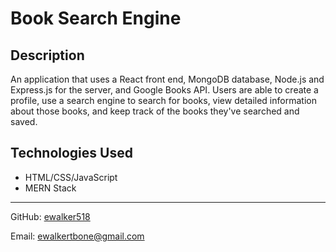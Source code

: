 # Book Search Engine

## Description

An application that uses a React front end, MongoDB database, Node.js and Express.js for the server, and Google Books API. Users are able to create a profile, use a search engine to search for books, view detailed information about those books, and keep track of the books they've searched and saved.

## Technologies Used

* HTML/CSS/JavaScript
* MERN Stack

-----

GitHub: [ewalker518](https://github.com/ewalker518/)

Email: [ewalkertbone@gmail.com](mailto:ewalkertbone@gmail.com)